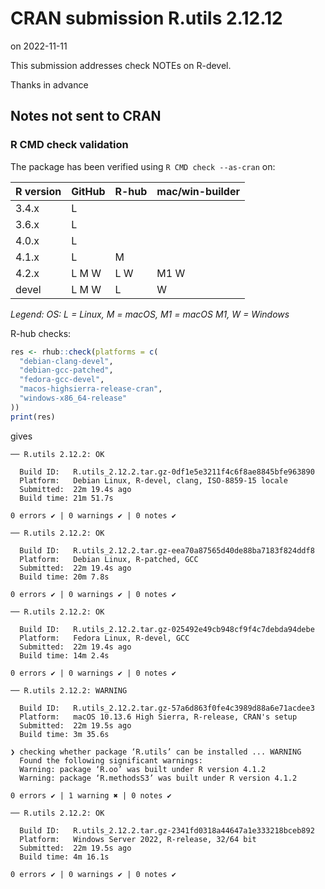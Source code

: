 # CRAN submission R.utils 2.12.12

on 2022-11-11

This submission addresses check NOTEs on R-devel.

Thanks in advance


## Notes not sent to CRAN

### R CMD check validation

The package has been verified using `R CMD check --as-cran` on:

| R version | GitHub | R-hub  | mac/win-builder |
| --------- | ------ | ------ | --------------- |
| 3.4.x     | L      |        |                 |
| 3.6.x     | L      |        |                 |
| 4.0.x     | L      |        |                 |
| 4.1.x     | L      |   M    |                 |
| 4.2.x     | L M W  | L   W  | M1 W            |
| devel     | L M W  | L      |    W            |

*Legend: OS: L = Linux, M = macOS, M1 = macOS M1, W = Windows*


R-hub checks:

```r
res <- rhub::check(platforms = c(
  "debian-clang-devel", 
  "debian-gcc-patched", 
  "fedora-gcc-devel",
  "macos-highsierra-release-cran",
  "windows-x86_64-release"
))
print(res)
```

gives

```
── R.utils 2.12.2: OK

  Build ID:   R.utils_2.12.2.tar.gz-0df1e5e3211f4c6f8ae8845bfe963890
  Platform:   Debian Linux, R-devel, clang, ISO-8859-15 locale
  Submitted:  22m 19.4s ago
  Build time: 21m 51.7s

0 errors ✔ | 0 warnings ✔ | 0 notes ✔

── R.utils 2.12.2: OK

  Build ID:   R.utils_2.12.2.tar.gz-eea70a87565d40de88ba7183f824ddf8
  Platform:   Debian Linux, R-patched, GCC
  Submitted:  22m 19.4s ago
  Build time: 20m 7.8s

0 errors ✔ | 0 warnings ✔ | 0 notes ✔

── R.utils 2.12.2: OK

  Build ID:   R.utils_2.12.2.tar.gz-025492e49cb948cf9f4c7debda94debe
  Platform:   Fedora Linux, R-devel, GCC
  Submitted:  22m 19.4s ago
  Build time: 14m 2.4s

0 errors ✔ | 0 warnings ✔ | 0 notes ✔

── R.utils 2.12.2: WARNING

  Build ID:   R.utils_2.12.2.tar.gz-57a6d863f0fe4c3989d88a6e71acdee3
  Platform:   macOS 10.13.6 High Sierra, R-release, CRAN's setup
  Submitted:  22m 19.5s ago
  Build time: 3m 35.6s

❯ checking whether package ‘R.utils’ can be installed ... WARNING
  Found the following significant warnings:
  Warning: package ‘R.oo’ was built under R version 4.1.2
  Warning: package ‘R.methodsS3’ was built under R version 4.1.2
 
0 errors ✔ | 1 warning ✖ | 0 notes ✔

── R.utils 2.12.2: OK

  Build ID:   R.utils_2.12.2.tar.gz-2341fd0318a44647a1e333218bceb892
  Platform:   Windows Server 2022, R-release, 32/64 bit
  Submitted:  22m 19.5s ago
  Build time: 4m 16.1s

0 errors ✔ | 0 warnings ✔ | 0 notes ✔
```
